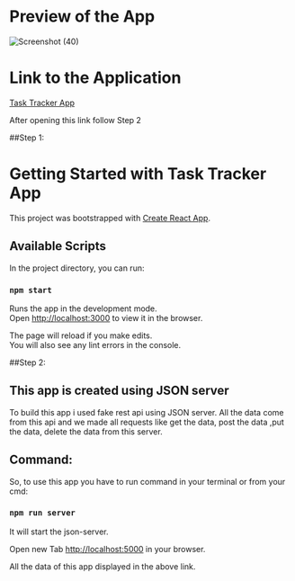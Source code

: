 # Preview of the App
![Screenshot (40)](https://user-images.githubusercontent.com/49793696/132160653-fbe22701-25da-49e7-91b0-476daf56c6d9.png)

# Link to the Application 
 [Task Tracker App](https://krishansingh1.github.io/task-tracker-app/)
 
 After opening this link follow Step 2
  

##Step 1:
# Getting Started with Task Tracker App

This project was bootstrapped with [Create React App](https://github.com/facebook/create-react-app).

## Available Scripts

In the project directory, you can run:

### `npm start`

Runs the app in the development mode.\
Open [http://localhost:3000](http://localhost:3000) to view it in the browser.

The page will reload if you make edits.\
You will also see any lint errors in the console.

##Step 2:
## This app is created using JSON server

   To build this app i used fake rest api using JSON server. All the data come from this api and we made all requests like get the data, post the data ,put the data, delete the data from this server.

## Command:
   So, to use this app you have to run command in your terminal or from your cmd:

### `npm run server`
   It will start the json-server.

   Open new Tab [http://localhost:5000](http://localhost:5000) in your browser.

   All the data of this app displayed in the above link.
